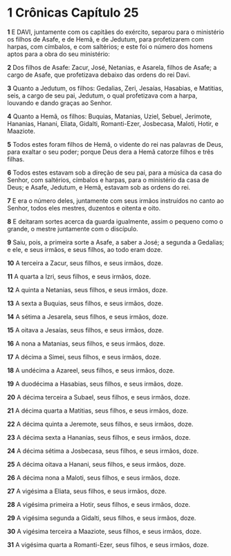 # 1 Crônicas Capítulo 25

**1** 	E DAVI, juntamente com os capitães do exército, separou para o ministério os filhos de Asafe, e de Hemã, e de Jedutum, para profetizarem com harpas, com címbalos, e com saltérios; e este foi o número dos homens aptos para a obra do seu ministério:

**2** 	Dos filhos de Asafe: Zacur, José, Netanias, e Asarela, filhos de Asafe; a cargo de Asafe, que profetizava debaixo das ordens do rei Davi.

**3** 	Quanto a Jedutum, os filhos: Gedalias, Zeri, Jesaías, Hasabias, e Matitias, seis, a cargo de seu pai, Jedutum, o qual profetizava com a harpa, louvando e dando graças ao Senhor.

**4** 	Quanto a Hemã, os filhos: Buquias, Matanias, Uziel, Sebuel, Jerimote, Hananias, Hanani, Eliata, Gidalti, Romanti-Ezer, Josbecasa, Maloti, Hotir, e Maaziote.

**5** 	Todos estes foram filhos de Hemã, o vidente do rei nas palavras de Deus, para exaltar o seu poder; porque Deus dera a Hemã catorze filhos e três filhas.

**6** 	Todos estes estavam sob a direção de seu pai, para a música da casa do Senhor, com saltérios, címbalos e harpas, para o ministério da casa de Deus; e Asafe, Jedutum, e Hemã, estavam sob as ordens do rei.

**7** 	E era o número deles, juntamente com seus irmãos instruídos no canto ao Senhor, todos eles mestres, duzentos e oitenta e oito.

**8** 	E deitaram sortes acerca da guarda igualmente, assim o pequeno como o grande, o mestre juntamente com o discípulo.

**9** 	Saiu, pois, a primeira sorte a Asafe, a saber a José; a segunda a Gedalias; e ele, e seus irmãos, e seus filhos, ao todo eram doze.

**10** 	A terceira a Zacur, seus filhos, e seus irmãos, doze.

**11** 	A quarta a Izri, seus filhos, e seus irmãos, doze.

**12** 	A quinta a Netanias, seus filhos, e seus irmãos, doze.

**13** 	A sexta a Buquias, seus filhos, e seus irmãos, doze.

**14** 	A sétima a Jesarela, seus filhos, e seus irmãos, doze.

**15** 	A oitava a Jesaías, seus filhos, e seus irmãos, doze.

**16** 	A nona a Matanias, seus filhos, e seus irmãos, doze.

**17** 	A décima a Simei, seus filhos, e seus irmãos, doze.

**18** 	A undécima a Azareel, seus filhos, e seus irmãos, doze.

**19** 	A duodécima a Hasabias, seus filhos, e seus irmãos, doze.

**20** 	A décima terceira a Subael, seus filhos, e seus irmãos, doze.

**21** 	A décima quarta a Matitias, seus filhos, e seus irmãos, doze.

**22** 	A décima quinta a Jeremote, seus filhos, e seus irmãos, doze.

**23** 	A décima sexta a Hananias, seus filhos, e seus irmãos, doze.

**24** 	A décima sétima a Josbecasa, seus filhos, e seus irmãos, doze.

**25** 	A décima oitava a Hanani, seus filhos, e seus irmãos, doze.

**26** 	A décima nona a Maloti, seus filhos, e seus irmãos, doze.

**27** 	A vigésima a Eliata, seus filhos, e seus irmãos, doze.

**28** 	A vigésima primeira a Hotir, seus filhos, e seus irmãos, doze.

**29** 	A vigésima segunda a Gidalti, seus filhos, e seus irmãos, doze.

**30** 	A vigésima terceira a Maaziote, seus filhos, e seus irmãos, doze.

**31** 	A vigésima quarta a Romanti-Ezer, seus filhos, e seus irmãos, doze.

